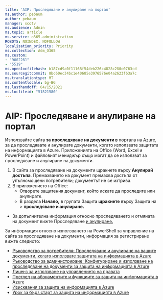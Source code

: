 ```yaml
---
title: 'AIP: Проследяване и анулиране на портал'
ms.author: pebaum
author: pebaum
manager: scotv
ms.audience: Admin
ms.topic: article
ms.service: o365-administration
ROBOTS: NOINDEX, NOFOLLOW
localization_priority: Priority
ms.collection: Adm_O365
ms.custom:
- "9002281"
- "5519"
ms.openlocfilehash: b187cd9a0f11168f54deb226c4828c280c0763cd
ms.sourcegitcommit: 8bc60ec34bc1e40685e3976576e04a2623f63a7c
ms.translationtype: MT
ms.contentlocale: bg-BG
ms.lasthandoff: 04/15/2021
ms.locfileid: "51821580"
---
```

# <a name="aip-track-and-revoke-portal"></a>AIP: Проследяване и анулиране на портал

Използвайте сайта **за проследяване на документи в** портала на Azure, за да проследявате и анулирате документи, когато използвате защитата на информацията в Azure. Приложенията на Office (Word, Excel и PowerPoint) и файловият мениджър също могат да се използват за проследяване и анулиране на документи.

1. В сайта за проследяване на документи щракнете върху **Анулирай достъпа**. Премахването на документ премахва достъпа от упълномощени потребители; документът не се изтрива.
2. В приложението на Office:
    - Отворете защитения документ, който искате да проследите или анулирате.
    - В раздела **Начало,** в групата Защита **щракнете** върху Защита на > **проследяване и анулиране.**

- За допълнителна информация относно проследяването и отмяната на документ вижте Проследяване [и анулиране.](https://docs.microsoft.com/azure/information-protection/rms-client/client-track-revoke)

За информация относно използването на PowerShell за управление на сайта за проследяване на документи, информация за регистриране вижте следното:
- [Ръководство за потребителя: Проследяване и анулиране на вашите документи, когато използвате защитата на информацията в Azure](https://docs.microsoft.com/azure/information-protection/rms-client/client-track-revoke)
- [Ръководство за администриране: Конфигуриране и използване на проследяване на документи за защита на информацията в Azure](https://docs.microsoft.com/azure/information-protection/rms-client/client-admin-guide-document-tracking)
- [Лиценз за използване на управлението на правата](https://docs.microsoft.com/azure/information-protection/configure-usage-rights#rights-management-use-license)
- [Преглед на абонаментите и функциите за защита на информацията в Azure](https://azure.microsoft.com/pricing/details/information-protection)
- [Изисквания за защита на информацията в Azure](https://docs.microsoft.com/azure/information-protection/get-started/requirements)
- [Урок за бърз старт за защита на информацията в Azure](https://docs.microsoft.com/azure/information-protection/get-started/infoprotect-quick-start-tutorial)
